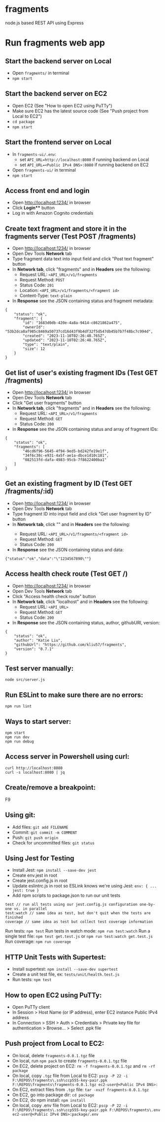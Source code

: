 # fragments

node.js based REST API using Express

# Run fragments web app

## Start the backend server on Local

- Open `fragments/` in terminal
- `npm start`

## Start the backend server on EC2

- Open EC2 (See "How to open EC2 using PuTTy")
- Make sure EC2 has the latest source code (See "Push project from Local to EC2")
- `cd package`
- `npm start`

## Start the frontend server on Local

- In `fragments-ui/.env`:
  - set `API_URL=http://localhost:8080` if running backend on Local
  - set `API_URL=<Public IPv4 DNS>:8080` if running backend on EC2
- Open `fragments-ui/` in terminal
- `npm start`

## Access front end and login

- Open [http://localhost:1234/](http://localhost:1234/) in browser
- Click **Login\*\*** button
- Log in with Amazon Cognito credentials

## Create text fragment and store it in the fragments server (Test POST /fragments)

- Open [http://localhost:1234/](http://localhost:1234/) in browser
- Open Dev Tools **Network** tab
- Type fragment data text into input field and click "Post text fragment" button
- In **Network tab**, click "fragments" and in **Headers** see the following:
  - Request URL: `<API_URL>/v1/fragments`
  - Request Method: `POST`
  - Status Code: `201`
  - Location: `<API_URL>/v1/fragments/<fragment id>`
  - Content-Type: `text-plain`
- In **Response** see the JSON containing status and fragment metadata:

```
{
    "status": "ok",
    "fragment": {
        "id": "1683d0db-420e-4a8a-9414-c8621862a475",
        "ownerId": "53b2dca8af985c8469a50737cd16d43f9b4df32f5d547db45b7b7f48bc7c994d",
        "created": "2023-11-10T02:26:48.765Z",
        "updated": "2023-11-10T02:26:48.765Z",
        "type": "text/plain",
        "size": 12
    }
}
```

## Get list of user's existing fragment IDs (Test GET /fragments)

- Open [http://localhost:1234/](http://localhost:1234/) in browser
- Open Dev Tools **Network** tab
- Click "Get user fragments" button
- In **Network tab**, click "fragments" and in **Headers** see the following:
  - Request URL: `<API_URL>/v1/fragments`
  - Request Method: `GET`
  - Status Code: `200`
- In **Response** see the JSON containing status and array of fragment IDs:

```
{
    "status": "ok",
    "fragments": [
        "46cd6f96-5645-4f94-9ed5-bd242fe19e1f",
        "34f6c38c-e931-4a5f-ae1a-dbce1d10c181",
        "082513fd-dafa-4983-95cb-7f8622400ba1"
    ]
}
```

## Get an existing fragment by ID (Test GET /fragments/:id)

- Open [http://localhost:1234/](http://localhost:1234/) in browser
- Open Dev Tools **Network** tab
- Type fragment ID into input field and click "Get user fragment by ID" button
- In **Network tab**, click "<fragment ID>" and in **Headers** see the following:
  - Request URL: `<API_URL>/v1/fragments/<fragment id>`
  - Request Method: `GET`
  - Status Code: `200`
- In **Response** see the JSON containing status and data:

```
{"status":"ok","data":"\"1234567890\""}
```

## Access health check route (Test GET /)

- Open [http://localhost:1234/](http://localhost:1234/) in browser
- Open Dev Tools **Network** tab
- Click "Access health check route" button
- In **Network tab**, click "localhost" and in **Headers** see the following:
  - Request URL: `<API_URL>`
  - Request Method: `GET`
  - Status Code: `200`
- In **Response** see the JSON containing status, author, githubURl, version:

```
{
    "status": "ok",
    "author": "Katie Liu",
    "githubUrl": "https://github.com/kliu57/fragments",
    "version": "0.7.1"
}
```

## Test server manually:

`node src/server.js`

## Run ESLint to make sure there are no errors:

`npm run lint`

## Ways to start server:

```
npm start
npm run dev
npm run debug
```

## Access server in Powershell using curl:

```
curl http://localhost:8080
curl -s localhost:8080 | jq
```

## Create/remove a breakpoint:

F9

## Using git:

- Add files: `git add FILENAME`
- Commit: `git commit -m COMMENT`
- Push: `git push origin`
- Check for uncommitted files: `git status`

## Using Jest for Testing

- Install Jest: `npm install --save-dev jest`
- Create env.jest in root
- Create jest.config.js in root
- Update eslintrc.js in root so ESLink knows we're using Jest: `env: { ... jest: true }`
- Add npm scripts to package.json to run our unit tests

```
test // run all tests using our jest.config.js configuration one-by-one vs. in parallel
test:watch // same idea as test, but don't quit when the tests are finished
coverage // same idea as test but collect test coverage information
```

Run tests: `npm test`
Run tests in watch mode: `npm run test:watch`
Run a single test file: `npm test get.test.js` or `npm run test:watch get.test.js`
Run coverage: `npm run coverage`

## HTTP Unit Tests with Supertest:

- Install supertest: `npm install --save-dev supertest`
- Create a unit test file, ex: `tests/unit/health.test.js`
- Run tests: `npm test`

## How to open EC2 using PuTTy:

- Open PuTTy client
- In Session > Host Name (or IP address), enter EC2 instance Public IPv4 address
- In Connection > SSH > Auth > Credentials > Private key file for authentication > Browse... > Select .ppk file

## Push project from Local to EC2:

- On local, delete `fragments-0.0.1.tgz` file
- On local, run `npm pack` to create `fragments-0.0.1.tgz` file
- On EC2, delete project on EC2: `rm -f fragments-0.0.1.tgz` and `rm -rf package`
- On local, copy `.tgz` file from Local to EC2: `pscp -P 22 -i F:\REPOS\fragments\.ssh\ccp555-key-pair.ppk F:\REPOS\fragments\fragments-0.0.1.tgz ec2-user@<Public IPv4 DNS>:`
- On EC2, extract files from `.tgz` file: `tar -xvzf fragments-0.0.1.tgz`
- On EC2, go into package dir: `cd package`
- On EC2, do npm install: `npm install`
- On local, copy .env file from Local to EC2: `pscp -P 22 -i F:\REPOS\fragments\.ssh\ccp555-key-pair.ppk F:\REPOS\fragments\.env ec2-user@<Public IPv4 DNS>:package/.env`
